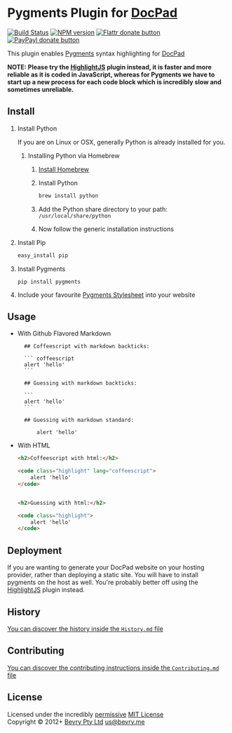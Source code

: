 # Pygments Plugin for [DocPad](https://docpad.org)

[![Build Status](https://secure.travis-ci.org/docpad/docpad-plugin-pygments.png?branch=master)](http://travis-ci.org/docpad/docpad-plugin-pygments "Check this project's build status on TravisCI")
[![NPM version](https://badge.fury.io/js/docpad-plugin-pygments.png)](https://npmjs.org/package/docpad-plugin-pygments "View this project on NPM")
[![Flattr donate button](https://raw.github.com/balupton/flattr-buttons/master/badge-89x18.gif)](http://flattr.com/thing/344188/balupton-on-Flattr "Donate monthly to this project using Flattr")
[![PayPayl donate button](https://www.paypalobjects.com/en_AU/i/btn/btn_donate_SM.gif)](https://www.paypal.com/au/cgi-bin/webscr?cmd=_flow&SESSION=IHj3DG3oy_N9A9ZDIUnPksOi59v0i-EWDTunfmDrmU38Tuohg_xQTx0xcjq&dispatch=5885d80a13c0db1f8e263663d3faee8d14f86393d55a810282b64afed84968ec "Donate once-off to this project using Paypal")

This plugin enables [Pygments](http://pygments.org/) syntax highlighting for [DocPad](https://docpad.org)

**NOTE: Please try the [HighlightJS](http://docpad.org/plugin/highlightjs) plugin instead, it is faster and more reliable as it is coded in JavaScript, whereas for Pygments we have to start up a new process for each code block which is incredibly slow and sometimes unreliable.**


## Install

1. Install Python

	If you are on Linux or OSX, generally Python is already installed for you.

	1. Installing Python via Homebrew

		1. [Install Homebrew](http://mxcl.github.com/homebrew/)

		2. Install Python

			``` bash
			brew install python
			```

		3. Add the Python share directory to your path: `/usr/local/share/python`

		4. Now follow the generic installation instructions


2. Install Pip

	``` bash
	easy_install pip
	```


3. Install Pygments

	```
	pip install pygments
	```

4. Include your favourite [Pygments Stylesheet](https://github.com/richleland/pygments-css) into your website



## Usage

- With Github Flavored Markdown

		## Coffeescript with markdown backticks:

		``` coffeescript
		alert 'hello'
		```

		## Guessing with markdown backticks:

		```
		alert 'hello'
		```

		## Guessing with markdown standard:

			alert 'hello'


- With HTML

	``` html
	<h2>Coffeescript with html:</h2>

	<code class="highlight" lang="coffeescript">
		alert 'hello'
	</code>


	<h2>Guessing with html:</h2>

	<code class="highlight">
		alert 'hello'
	</code>
	```


## Deployment
If you are wanting to generate your DocPad website on your hosting provider, rather than deploying a static site. You will have to install pygments on the host as well. You're probably better off using the [HighlightJS](http://docpad.org/plugin/highlightjs) plugin instead.


## History
[You can discover the history inside the `History.md` file](https://github.com/bevry/docpad-plugin-ghpages/blob/master/History.md#files)


## Contributing
[You can discover the contributing instructions inside the `Contributing.md` file](https://github.com/bevry/docpad-plugin-ghpages/blob/master/Contributing.md#files)


## License
Licensed under the incredibly [permissive](http://en.wikipedia.org/wiki/Permissive_free_software_licence) [MIT License](http://creativecommons.org/licenses/MIT/)
<br/>Copyright &copy; 2012+ [Bevry Pty Ltd](http://bevry.me) <us@bevry.me>
